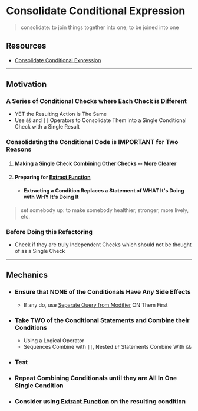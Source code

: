 # Consolidate Conditional Expression

> consolidate: to join things together into one; to be joined into one

## Resources

- [Consolidate Conditional Expression](https://memberservices.informit.com/my_account/webedition/9780135425664/html/consolidateconditionalexpression.html)


---
## Motivation

### A Series of Conditional Checks where Each Check is Different 
- YET the Resulting Action Is The Same
- Use ``` && ``` and ``` || ``` Operators to Consolidate Them into a Single Conditional Check with a Single Result

### Consolidating the Conditional Code is IMPORTANT for Two Reasons

1. #### Making a Single Check Combining Other Checks -- More Clearer
2. #### Preparing for [Extract Function](https://memberservices.informit.com/my_account/webedition/9780135425664/html/extractfunction.html)
   - #### Extracting a Condition Replaces a Statement of WHAT It's Doing with WHY It's Doing It 

> set somebody up: to make somebody healthier, stronger, more lively, etc.

### Before Doing this Refactoring
- Check if they are truly Independent Checks which should not be thought of as a Single Check 


---
## Mechanics

- ### Ensure that NONE of the Conditionals Have Any Side Effects
  - If any do, use [Separate Query from Modifier](https://memberservices.informit.com/my_account/webedition/9780135425664/html/separatequeryfrommodifier.html) ON Them First

- ### Take TWO of the Conditional Statements and Combine their Conditions 
  - Using a Logical Operator
  - Sequences Combine with ``` || ```, Nested ``` if ``` Statements Combine With ``` && ```

- ### Test

- ### Repeat Combining Conditionals until they are All In One Single Condition

- ### Consider using [Extract Function](https://memberservices.informit.com/my_account/webedition/9780135425664/html/extractfunction.html) on the resulting condition

